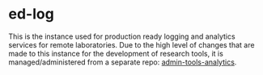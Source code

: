 # ed-log

This is the instance used for production ready logging and analytics services for remote laboratories. Due to the high level of changes that are made to this instance for the development of research tools, it is managed/administered from a separate repo: [admin-tools-analytics](https://github.com/practable/admin-tools-analytics).